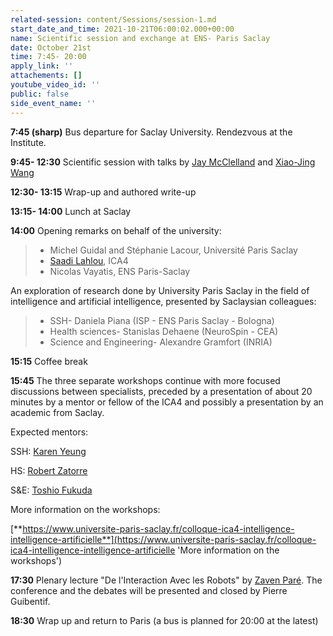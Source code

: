 ```yaml
---
related-session: content/Sessions/session-1.md
start_date_and_time: 2021-10-21T06:00:02.000+00:00
name: Scientific session and exchange at ENS- Paris Saclay
date: October 21st
time: 7:45- 20:00
apply_link: ''
attachements: []
youtube_video_id: ''
public: false
side_event_name: ''
---
```


**7:45 (sharp)** Bus departure for Saclay University. Rendezvous at the Institute.

**9:45- 12:30** Scientific session with talks by [Jay McClelland](/mentors#mcclelland) and [Xiao-Jing Wang](/mentors#wang)

**12:30- 13:15** Wrap-up and authored write-up

**13:15- 14:00** Lunch at Saclay

**14:00** Opening remarks on behalf of the university:

> - Michel Guidal and Stéphanie Lacour, Université Paris Saclay
> - [Saadi Lahlou](/about/ica4#lahlou), ICA4
> - Nicolas Vayatis, ENS Paris-Saclay

An exploration of research done by University Paris Saclay in the field of intelligence and artificial intelligence, presented by Saclaysian colleagues:

> - SSH- Daniela Piana (ISP - ENS Paris Saclay - Bologna)
> - Health sciences- Stanislas Dehaene (NeuroSpin - CEA)
> - Science and Engineering- Alexandre Gramfort (INRIA)

**15:15** Coffee break

**15:45** The three separate workshops continue with more focused discussions between specialists, preceded by a presentation of about 20 minutes by a mentor or fellow of the ICA4 and possibly a presentation by an academic from Saclay.

Expected mentors:

SSH: [Karen Yeung](/mentors#yeung)

HS: [Robert Zatorre](/mentors#zatorre)

S&E: [Toshio Fukuda](/mentors#fukuda)

More information on the workshops:

[**https://www.universite-paris-saclay.fr/colloque-ica4-intelligence-intelligence-artificielle**](https://www.universite-paris-saclay.fr/colloque-ica4-intelligence-intelligence-artificielle 'More information on the workshops')

**17:30** Plenary lecture "De l'Interaction Avec les Robots" by [Zaven Paré](/mentors#par). The conference and the debates will be presented and closed by Pierre Guibentif.

**18:30** Wrap up and return to Paris (a bus is planned for 20:00 at the latest)
